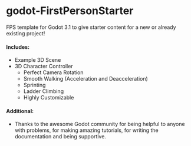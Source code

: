 # godot-FirstPersonStarter
FPS template for Godot 3.1 to give starter content for a new or already existing project!

#### Includes:
- Example 3D Scene
- 3D Character Controller
  - Perfect Camera Rotation
  - Smooth Walking (Acceleration and Deacceleration)
  - Sprinting
  - Ladder Climbing
  - Highly Customizable

#### Additional:
- Thanks to the awesome Godot community for being helpful to anyone with problems, for making amazing tutorials, for writing the documentation and being supportive.
